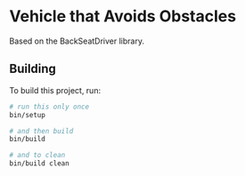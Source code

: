 # Vehicle that Avoids Obstacles

Based on the BackSeatDriver library.

## Building

To build this project, run:

```bash
# run this only once
bin/setup

# and then build
bin/build

# and to clean
bin/build clean
```
